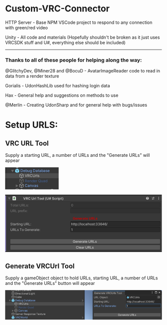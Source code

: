 # Custom-VRC-Connector
 
HTTP Server - Base NPM VSCode project to respond to any connection with green/red video

Unity - All code and materials (Hopefully shouldn't be broken as it just uses VRCSDK stuff and U#, everything else should be included)


---
### Thanks to all of these people for helping along the way:

@GlitchyDev, @Miner28 and @BocuD - AvatarImageReader code to read in data from a render texture

Gorialis - UdonHashLib used for hashing login data

Hax - General help and suggestions on methods to use

@Merlin - Creating UdonSharp and for general help with bugs/issues

# Setup URLS:

## VRC URL Tool
Supply a starting URL, a number of URLs and the "Generate URLs" will appear

![URL TOOL OBJECT](/README/VRCURLs.png)

![URL TOOL](/README/VRC%20URL%20Tool.png)

## Generate VRCUrl Tool
Supply a gameObject object to hold URLs, starting URL, a number of URLs and the "Generate URLs" button will appear

![URL GENERATOR TOOL](/README/Generate%20VRCUrls.png)
